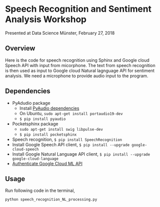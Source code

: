 # Speech Recognition and Sentiment Analysis Workshop

Presented at Data Science Münster, February 27, 2018

## Overview
Here is the code for speech recognition using Sphinx and Google cloud Speech API with input from micorphone. The text from speech recognition is then used as input to Google cloud Natural lagnguage API for sentiment analysis. We need a microphone to provide audio input to the program.

## Dependencies
- PyAdudio package
  - Install [PyAudio dependencies](https://people.csail.mit.edu/hubert/pyaudio/)
  - On Ubuntu, `sudo apt-get install portaudio19-dev`
  - `$ pip install pyaudio`
- Pocketsphinx package
  - `sudo apt-get install swig libpulse-dev`
  - `$ pip install pocketsphinx`  
- Speech recognition, `$ pip install SpeechRecognition`
- Install Google Speech API client, `$ pip install --upgrade google-cloud-speech`
- Install Google Natural Language API client, `$ pip install --upgrade google-cloud-language`
- [Authenticate Google Cloud ML API](https://cloud.google.com/natural-language/docs/quickstart-client-libraries#client-libraries-install-python)

## Usage
Run following code in the terminal,

`python speech_recognition_NL_processing.py`
